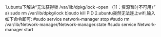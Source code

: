 
1.ubuntu下解决“无法获得锁 /var/lib/dpkg/lock -open （11：资源暂时不可用）”
   a) sudo rm /var/lib/dpkg/lock 
   b)sudo kill PID
2.ubuntu突然无法连上wifi,输入如下命令即可:
	#sudo service network-manager stop
	#sudo rm /var/lib/Network-manager/Network-manager.state
	#sudo service Network-manager start
